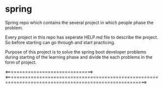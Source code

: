 # spring
Spring repo which contains the several project in which people phase the problem.

Every project in this repo has seperate HELP.md file to describe the project. So before starting can go through and start practicing.

Purpose of this project is to solve the spring boot developer problems during starting of the learning phase and divide the each problems in the form of project.

<===============================> <========================================================================================================>

